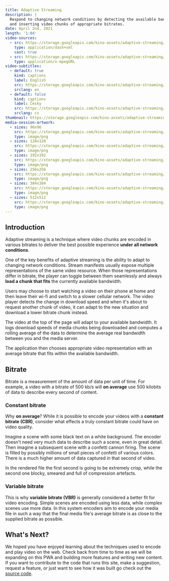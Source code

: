 ```yaml
---
title: Adaptive Streaming
description: |
  Respond to changing network conditions by detecting the available bandwidth
  and inserting video chunks of appropriate bitrates.
date: April 2nd, 2021
length: '1:04'
video-sources:
  - src: https://storage.googleapis.com/kino-assets/adaptive-streaming/manifest.mpd
    type: application/dash+xml
    cast: true
  - src: https://storage.googleapis.com/kino-assets/adaptive-streaming/master.m3u8
    type: application/x-mpegURL
video-subtitles:
  - default: true
    kind: captions
    label: English
    src: https://storage.googleapis.com/kino-assets/adaptive-streaming/cap-en.vtt
    srclang: en
  - default: false
    kind: captions
    label: Česky
    src: https://storage.googleapis.com/kino-assets/adaptive-streaming/cap-cz.vtt
    srclang: cs
thumbnail: https://storage.googleapis.com/kino-assets/adaptive-streaming/thumbnail.png
media-session-artwork:
  - sizes: 96x96
    src: https://storage.googleapis.com/kino-assets/adaptive-streaming/artwork-96x96.png
    type: image/png
  - sizes: 128x128
    src: https://storage.googleapis.com/kino-assets/adaptive-streaming/artwork-128x128.png
    type: image/png
  - sizes: 192x192
    src: https://storage.googleapis.com/kino-assets/adaptive-streaming/artwork-192x192.png
    type: image/png
  - sizes: 256x256
    src: https://storage.googleapis.com/kino-assets/adaptive-streaming/artwork-256x256.png
    type: image/png
  - sizes: 384x384
    src: https://storage.googleapis.com/kino-assets/adaptive-streaming/artwork-384x384.png
    type: image/png
  - sizes: 512x512
    src: https://storage.googleapis.com/kino-assets/adaptive-streaming/artwork-512x512.png
    type: image/png
---
```


## Introduction

Adaptive streaming is a technique where video chunks are encoded in various
bitrates to deliver the best possible experience **under all network
conditions**.

One of the key benefits of adaptive streaming is the ability to adapt to
changing network conditions. Stream manifests usually expose multiple
representations of the same video resource. When those representations differ
in bitrate, the player can toggle between them seamlessly and always **load a
chunk that fits** the currently available bandwidth.

Users may choose to start watching a video on their phone at home and then leave
their wi-fi and switch to a slower cellular network. The video player detects
the change in download speed and when it's about to request another chunk of
video, it can adapt to the new situation and download a lower bitrate chunk
instead.

The video at the top of the page will adapt to your available bandwidth. It logs
download speeds of media chunks being downloaded and computes a rolling average
of the data to determine the average real bandwidth between you and the media
server.

The application then chooses appropriate video representation with an average
bitrate that fits within the available bandwidth.

## Bitrate

Bitrate is a measurement of the amount of data per unit of time. For example,
a video with a bitrate of 500 kb/s will **on average** use 500 kilobits of data to
describe every second of content.

### Constant bitrate

Why **on average**? While it is possible to encode your videos with a **constant
bitrate (CBR)**, consider what effects a truly constant bitrate could have on
video quality.

Imagine a scene with some black text on a white background. The encoder doesn't
need very much data to describe such a scene, even in great detail. Then
imagine a subsequent scene with a confetti cannon firing. The scene is filled
by possibly millions of small pieces of confetti of various colors. There is a
much higher amount of data captured in that second of video.

In the rendered file the first second is going to be extremely crisp, while the
second one blocky, smeared and full of compression artefacts.

### Variable bitrate

This is why **variable bitrate (VBR)** is generally considered a better fit for
video encoding. Simple scenes are encoded using less data, while complex scenes
use more data. In this system encoders aim to encode your media file in such a
way that the final media file's average bitrate is as close to the supplied
bitrate as possible.

## What's Next?

We hoped you have enjoyed learning about the techniques used to encode and play
video on the web. Check back from time to time as we will be expanding on this
PWA and building more features and writing new content. If you want to contribute
to the code that runs this site, make a suggestion, request a feature, or just
want to see how it was built go check out the [source code].

[source code]: https://github.com/GoogleChrome/kino/
